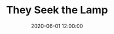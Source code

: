 ---
title: "They Seek the Lamp"
date: 2020-06-01 12:00:00
excerpt: "A first person pixel art trek through mysterious woods in search for a way out."
header:
  image: assets/images/they-seek-the-lamp/they-seek-the-lamp-cover-image.png
  teaser: assets/images/they-seek-the-lamp/they-seek-the-lamp-cover-image.png
sidebar:
  - title: "Role"
    image: http://placehold.it/350x250
    image_alt: "logo"
    text: "Project Lead, Designer, Programmer"
  - title: "Responsibilities"
    text: "Implemented Game"
gallery:
  - url: assets/images/they-seek-the-lamp/tree-that-bleeds.png
    image_path: assets/images/they-seek-the-lamp/tree-that-bleeds.png
    alt: "tree"
  - url: assets/images/they-seek-the-lamp/lamp.png
    image_path: assets/images/they-seek-the-lamp/lamp.png
    alt: "lamp"
roles:
  - Project Lead
  - Designer
  - Programmer
responsibilities:
  - Implemented Steam Achievement
  - Implement Sound playback and transitioning system
link: https://possumhousegames.itch.io/they-seek-the-lamp
---